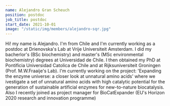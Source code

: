 ```yaml
---
name: Alejandro Gran Scheuch
position: postdoc
job_title: postdoc
start_date: 2021-10-01
image: "/static/img/members/alejandro-sqr.jpg"
---
```


Hi! my name is Alejandro. I'm from Chile and I'm currently working as a postdoc at Drienovska's Lab at Vrije Universiteit Amsterdam. I did my bacherlor's (BSc biochemistry) and master's (MSc environmental biochemistry) degrees at Universidad de Chile. I then obtained my PhD at Pontificia Universidad Catolica de Chile and at Rijksuniversiteit Groningen (Prof. M.W.Fraaije's Lab). I'm currently working on the project: 'Expanding the enzyme universe: a closer look at unnatural amino acids' where we ivestigate a set of unnatural amino acids with high catalytic potential for the generation of sustainable artificial enzymes for new-to-nature biocatalysis. Also I recently joined as project manager for BioCatExpander (EU's Horizon 2020 research and innovation programme)
